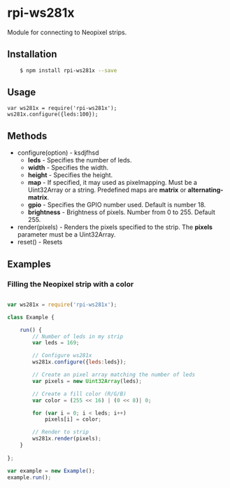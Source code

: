 # rpi-ws281x

Module for connecting to Neopixel strips.

## Installation

````bash
	$ npm install rpi-ws281x --save
````


## Usage

	var ws281x = require('rpi-ws281x');
    ws281x.configure({leds:100});

## Methods

- configure(option) - ksdjfhsd
	* **leds** - Specifies the number of leds.
	* **width** - Specifies the width.
	* **height** - Specifies the height.
	* **map**	- If specified, it may used as pixelmapping. Must be a Uint32Array or a string.
			Predefined maps are **matrix** or **alternating-matrix**.
	* **gpio** - Specifies the GPIO number used. Default is number 18.
	* **brightness** - Brightness of pixels. Number from 0 to 255. Default 255.
- render(pixels) - Renders the pixels specified to the strip. The **pixels** parameter must be a Uint32Array.
- reset() - Resets


## Examples

### Filling the Neopixel strip with a color

````javascript

var ws281x = require('rpi-ws281x');

class Example {

    run() {
        // Number of leds in my strip
        var leds = 169;

        // Configure ws281x
        ws281x.configure({leds:leds});

        // Create an pixel array matching the number of leds
        var pixels = new Uint32Array(leds);

        // Create a fill color (R/G/B)
        var color = (255 << 16) | (0 << 8)| 0;

        for (var i = 0; i < leds; i++)
            pixels[i] = color;

        // Render to strip
        ws281x.render(pixels);
    }
    
};

var example = new Example();
example.run();

````
